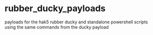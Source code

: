 # rubber_ducky_payloads
payloads for the hak5 rubber ducky and standalone powershell scripts using the same commands from the ducky payload 
